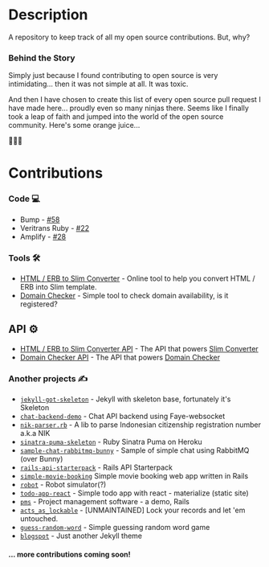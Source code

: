 # Description

A repository to keep track of all my open source contributions. But, why?

### Behind the Story

Simply just because I found contributing to open source is very intimidating... then it was not simple at all. It was toxic.

And then I have chosen to create this list of every open source pull request I have made here... proudly even so many ninjas there. Seems like I finally took a leap of faith and jumped into the world of the open source community. Here's some orange juice... 

🍹🍹🍹

# Contributions

### Code 💻

- Bump - [#58](https://github.com/gregorym/bump/pull/58)
- Veritrans Ruby - [#22](https://github.com/veritrans/veritrans-ruby/pull/22)
- Amplify - [#28](https://github.com/ageitgey/amplify/pull/28)

### Tools 🛠️

- [HTML / ERB to Slim Converter](https://tools.gizipp.com/html-erb-to-slim) - Online tool to help you convert HTML / ERB into Slim template.
- [Domain Checker](https://tools.gizipp.com/domain-checker) - Simple tool to check domain availability, is it registered?

## API ⚙️

- [HTML / ERB to Slim Converter API](https://github.com/gizipp/slim-converter-api) - The API that powers [Slim Converter](https://tools.gizipp.com/html-erb-to-slim)
- [Domain Checker API](https://github.com/gizipp/domain-checker-api) - The API that powers [Domain Checker](https://tools.gizipp.com/domain-checker)


### Another projects ✍️

- [`jekyll-got-skeleton`](https://github.com/gizipp/jekyll-got-skeleton) - Jekyll with skeleton base, fortunately it's Skeleton
- [`chat-backend-demo`](https://github.com/gizipp/chat-backend-demo) - Chat API backend using Faye-websocket
- [`nik-parser.rb`](https://github.com/gizipp/nik-parser.rb) - A lib to parse Indonesian citizenship registration number a.k.a NIK
- [`sinatra-puma-skeleton`](https://github.com/gizipp/sinatra-puma-skeleton) - Ruby Sinatra Puma on Heroku
- [`sample-chat-rabbitmq-bunny`](https://github.com/gizipp/sample-chat-rabbitmq-bunny) - Sample of simple chat using RabbitMQ (over Bunny)
- [`rails-api-starterpack`](https://github.com/gizipp/rails-api-starterpack) - Rails API Starterpack
- [`simple-movie-booking`](https://github.com/gizipp/simple-movie-booking) Simple movie booking web app written in Rails
- [`robot`](https://github.com/gizipp/robot) - Robot simulator(?)
- [`todo-app-react`](https://github.com/gizipp/todo-app-react) - Simple todo app with react - materialize (static site)
- [`pms`](https://github.com/gizipp/pms) - Project management software - a demo, Rails
- [`acts_as_lockable`](`https://github.com/gizipp/acts_as_lockable`) - [UNMAINTAINED] Lock your records and let 'em untouched.
- [`guess-random-word`](https://github.com/gizipp/guess-random-word) - Simple guessing random word game
- [`blogspot`](https://github.com/gizipp/blogspot) - Just another Jekyll theme

#### ... more contributions coming soon!

